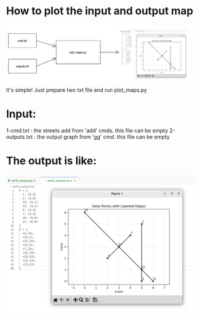 # How to plot the input and output map

!['img.'](./fig2.png)
It's simple! Just prepare two txt file and run plot_maps.py 


# Input:
1-cmd.txt : the streets add from 'add' cmds. this file can be empty
2-outputs.txt : the output graph from 'gg' cmd. this file can be empty

# The output is like:

!['image'](./fig1.png)




